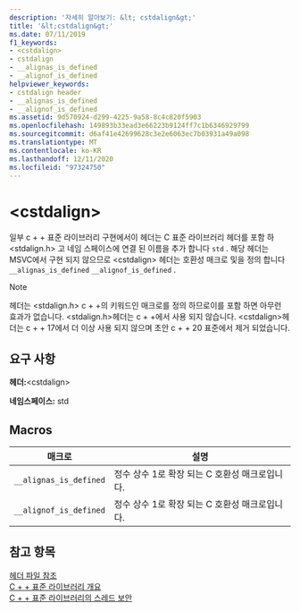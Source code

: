 ```yaml
---
description: '자세히 알아보기: &lt; cstdalign&gt;'
title: '&lt;cstdalign&gt;'
ms.date: 07/11/2019
f1_keywords:
- <cstdalign>
- cstdalign
- __alignas_is_defined
- __alignof_is_defined
helpviewer_keywords:
- cstdalign header
- __alignas_is_defined
- __alignof_is_defined
ms.assetid: 9d570924-d299-4225-9a58-8c4c820f5903
ms.openlocfilehash: 149893b33ead3e66223b9124ff7c1b6346929799
ms.sourcegitcommit: d6af41e42699628c3e2e6063ec7b03931a49a098
ms.translationtype: MT
ms.contentlocale: ko-KR
ms.lasthandoff: 12/11/2020
ms.locfileid: "97324750"
---
```

# <a name="ltcstdaligngt"></a>&lt;cstdalign&gt;

일부 c + + 표준 라이브러리 구현에서이 헤더는 C 표준 라이브러리 헤더를 포함 하 \<stdalign.h> 고 네임 스페이스에 연결 된 이름을 추가 합니다 `std` . 해당 헤더는 MSVC에서 구현 되지 않으므로 \<cstdalign> 헤더는 호환성 매크로 및을 정의 합니다 `__alignas_is_defined` `__alignof_is_defined` .

> [!NOTE]
> 헤더는 \<stdalign.h> c + +의 키워드인 매크로를 정의 하므로이를 포함 하면 아무런 효과가 없습니다. \<stdalign.h>헤더는 c + +에서 사용 되지 않습니다. \<cstdalign>헤더는 c + + 17에서 더 이상 사용 되지 않으며 초안 c + + 20 표준에서 제거 되었습니다.

## <a name="requirements"></a>요구 사항

**헤더:**\<cstdalign>

**네임스페이스:** std

## <a name="macros"></a>Macros

| 매크로 | 설명 |
| - | - |
| `__alignas_is_defined` | 정수 상수 1로 확장 되는 C 호환성 매크로입니다. |
| `__alignof_is_defined` | 정수 상수 1로 확장 되는 C 호환성 매크로입니다. |

## <a name="see-also"></a>참고 항목

[헤더 파일 참조](cpp-standard-library-header-files.md)\
[C + + 표준 라이브러리 개요](cpp-standard-library-overview.md)\
[C + + 표준 라이브러리의 스레드 보안](thread-safety-in-the-cpp-standard-library.md)
